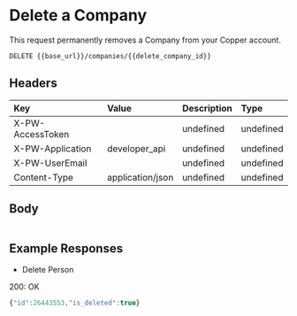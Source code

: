 # Delete a Company

This request permanently removes a Company from your Copper account.

`DELETE {{base_url}}/companies/{{delete_company_id}}`

## Headers

| Key | Value | Description | Type |
| :--- | :--- | :--- | :--- |
| X-PW-AccessToken |  | undefined | undefined |
| X-PW-Application | developer\_api | undefined | undefined |
| X-PW-UserEmail |  | undefined | undefined |
| Content-Type | application/json | undefined | undefined |

## Body

```text

```

## Example Responses

* Delete Person

200: OK

```javascript
{"id":26443553,"is_deleted":true}
```


